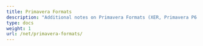```yaml
---
title: Primavera Formats
description: "Additional notes on Primavera Formats (XER, Primavera P6 XML)support."
type: docs
weight: 1
url: /net/primavera-formats/
---
```

